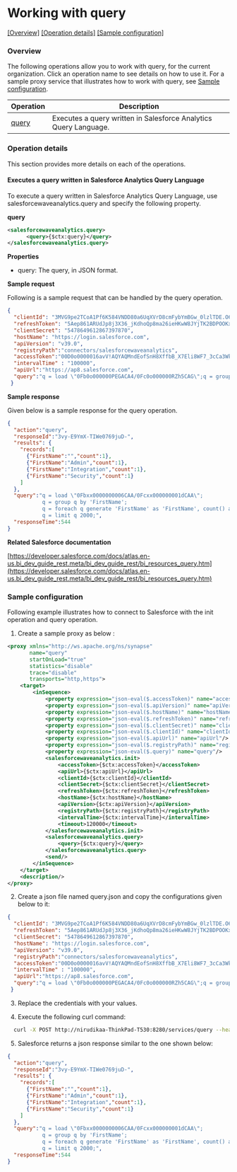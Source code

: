 # Working with query

[[Overview]](#overview)  [[Operation details]](#operation-details)  [[Sample configuration]](#sample-configuration)

### Overview 

The following operations allow you to work with query, for the current organization. Click an operation name to see details on how to use it.
For a sample proxy service that illustrates how to work with query, see [Sample configuration](#sample-configuration).

| Operation        | Description |
| ------------- |-------------|
| [query](#executes-a-query-written-in-Salesforce-Analytics-Query-Language)    | Executes a query written in Salesforce Analytics Query Language. |

### Operation details

This section provides more details on each of the operations.

#### Executes a query written in Salesforce Analytics Query Language
To execute a query written in Salesforce Analytics Query Language, use salesforcewaveanalytics.query and specify the following property.

**query**
```xml
<salesforcewaveanalytics.query>
      <query>{$ctx:query}</query>
</salesforcewaveanalytics.query>
```

**Properties**
* query: The query, in JSON format.

**Sample request**

Following is a sample request that can be handled by the query operation.

```json
{
  "clientId": "3MVG9pe2TCoA1Pf6K584VNDD80a6UqXVrD8cmFybYmBGw_0lzlTDE.O6.jp8U4Dnlw6WKH62Rwp7DAHjnd7sl",
  "refreshToken": "5Aep861ARUdJp8j3X36_jKdhoQp8ma26ieHKwW8JYjTK2BDPOOKxsV_3lDwKwTzBz2pGXcuHtmd.D7ZISnDg_AD",
  "clientSecret": "5478649612867397870",
  "hostName": "https://login.salesforce.com",
  "apiVersion": "v39.0",
  "registryPath":"connectors/salesforcewaveanalytics",
  "accessToken":"00D0o0000016avV!AQYAQMndEofSnH8XffbB_X7Eli8WF7_3cCa3WkP1tv8tp5iy2CFQIpgbK9FKdttS9._VbyZqM0p8vUNDf3.eu1yEanJd2j6o",
  "intervalTime" : "100000",
  "apiUrl":"https://ap8.salesforce.com",
  "query":"q = load \"0Fb0o000000PEGACA4/0Fc0o000000RZh5CAG\";q = group q by 'FirstName';q = foreach q generate 'FirstName' as 'FirstName', count() as 'count';q = limit q 2000;"
 }
```
**Sample response**

Given below is a sample response for the query operation.

```json
{
  "action":"query",
  "responseId":"3vy-E9YmX-TIWe0769juD-",
  "results": {
    "records":[
      {"FirstName":"","count":1},
      {"FirstName":"Admin","count":1},
      {"FirstName":"Integration","count":1},
      {"FirstName":"Security","count":1}
    ]
  },
  "query":"q = load \"0Fbxx0000000006CAA/0Fcxx000000001dCAA\";
           q = group q by 'FirstName';
           q = foreach q generate 'FirstName' as 'FirstName', count() as 'count';
           q = limit q 2000;",
  "responseTime":544
}

```

**Related Salesforce documentation**

[https://developer.salesforce.com/docs/atlas.en-us.bi_dev_guide_rest.meta/bi_dev_guide_rest/bi_resources_query.htm](https://developer.salesforce.com/docs/atlas.en-us.bi_dev_guide_rest.meta/bi_dev_guide_rest/bi_resources_query.htm)

### Sample configuration

Following example illustrates how to connect to Salesforce with the init operation and query operation.

1. Create a sample proxy as below :

```xml
<proxy xmlns="http://ws.apache.org/ns/synapse"
       name="query"
       startOnLoad="true"
       statistics="disable"
       trace="disable"
       transports="http,https">
    <target>
        <inSequence>
            <property expression="json-eval($.accessToken)" name="accessToken"/>
            <property expression="json-eval($.apiVersion)" name="apiVersion"/>
            <property expression="json-eval($.hostName)" name="hostName"/>
            <property expression="json-eval($.refreshToken)" name="refreshToken"/>
            <property expression="json-eval($.clientSecret)" name="clientSecret"/>
            <property expression="json-eval($.clientId)" name="clientId"/>
            <property expression="json-eval($.apiUrl)" name="apiUrl"/>
            <property expression="json-eval($.registryPath)" name="registryPath"/>
            <property expression="json-eval($.query)" name="query"/>
            <salesforcewaveanalytics.init>
                <accessToken>{$ctx:accessToken}</accessToken>
                <apiUrl>{$ctx:apiUrl}</apiUrl>
                <clientId>{$ctx:clientId}</clientId>
                <clientSecret>{$ctx:clientSecret}</clientSecret>
                <refreshToken>{$ctx:refreshToken}</refreshToken>
                <hostName>{$ctx:hostName}</hostName>
                <apiVersion>{$ctx:apiVersion}</apiVersion>
                <registryPath>{$ctx:registryPath}</registryPath>
                <intervalTime>{$ctx:intervalTime}</intervalTime>
                <timeout>120000</timeout>
            </salesforcewaveanalytics.init>
            <salesforcewaveanalytics.query>
                <query>{$ctx:query}</query>
            </salesforcewaveanalytics.query>
            <send/>
        </inSequence>
    </target>
    <description/>
</proxy>
```

2. Create a json file named query.json and copy the configurations given below to it:

```json
{
  "clientId": "3MVG9pe2TCoA1Pf6K584VNDD80a6UqXVrD8cmFybYmBGw_0lzlTDE.O6.jp8U4Dnlw6WKH62Rwp7DAHjnd7sl",
  "refreshToken": "5Aep861ARUdJp8j3X36_jKdhoQp8ma26ieHKwW8JYjTK2BDPOOKxsV_3lDwKwTzBz2pGXcuHtmd.D7ZISnDg_AD",
  "clientSecret": "5478649612867397870",
  "hostName": "https://login.salesforce.com",
  "apiVersion": "v39.0",
  "registryPath":"connectors/salesforcewaveanalytics",
  "accessToken":"00D0o0000016avV!AQYAQMndEofSnH8XffbB_X7Eli8WF7_3cCa3WkP1tv8tp5iy2CFQIpgbK9FKdttS9._VbyZqM0p8vUNDf3.eu1yEanJd2j6o",
  "intervalTime" : "100000",
  "apiUrl":"https://ap8.salesforce.com",
  "query":"q = load \"0Fb0o000000PEGACA4/0Fc0o000000RZh5CAG\";q = group q by 'FirstName';q = foreach q generate 'FirstName' as 'FirstName', count() as 'count';q = limit q 2000;"
 }                
```
3. Replace the credentials with your values.

4. Execute the following curl command:
```bash
  curl -X POST http://nirudikaa-ThinkPad-T530:8280/services/query --header 'Content-Type: application/json' -d @query.json
```

5. Salesforce returns a json response similar to the one shown below:
 
```json
{
  "action":"query",
  "responseId":"3vy-E9YmX-TIWe0769juD-",
  "results": {
    "records":[
      {"FirstName":"","count":1},
      {"FirstName":"Admin","count":1},
      {"FirstName":"Integration","count":1},
      {"FirstName":"Security","count":1}
    ]
  },
  "query":"q = load \"0Fbxx0000000006CAA/0Fcxx000000001dCAA\";
           q = group q by 'FirstName';
           q = foreach q generate 'FirstName' as 'FirstName', count() as 'count';
           q = limit q 2000;",
  "responseTime":544
}

```
